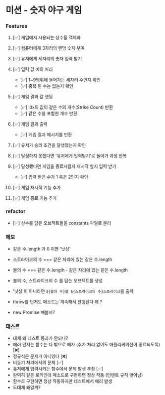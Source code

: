 # 미션 - 숫자 야구 게임

### Features

1. [✅] 게임에서 사용되는 상수들 객체화

2. [✅] 컴퓨터에게 3자리의 랜덤 숫자 부여

3. [✅] 유저에게 세자리의 숫자 입력 받기

4. [✅] 입력 값 예외 처리

   - [✅] 1~9범위에 들어가는 세자리 수인지 확인
   - [✅] 중복 된 수는 없는지 확인

5. [✅] 게임 결과 값 셋팅

   - [✅] idx의 값이 같은 수의 개수(Strike Count) 반환
   - [✅] 같은 수를 포함한 개수 반환

6. [✅] 게임 결과 출력

   - [✅] 게임 결과 메시지를 반환

7. [✅] 유저가 승리 조건을 달생했는지 확인

8. [✅] 달성하지 못했다면 '유저에게 입력받기'로 돌아가 과정 반복

9. [✅] 달성했다면 게임을 종료시킬지 재시작 할지 입력 받기

   - [✅] 입력 받은 수가 1 혹은 2인지 확인

10. [✅] 게임 재시작 기능 추가

11. [✅] 게임 종료 기능 추가

### refactor

- [✅] 상수를 담은 오브젝트들을 constants 파일로 분리

### 메모

- 같은 수.length 가 0 이면 '낫싱'
- 스트라이크의 수 === 같은 자리에 있는 같은 수.length
- 볼의 수 === 같은 수.length - 같은 자리에 있는 같은 수.length

- 볼의 수, 스트라이크의 수 를 담는 오브젝트를 생성
- '낫싱'이 아니라면 `${볼의 수}볼 ${스트라이크의 수}스트라이크`를 출력
- throw를 던져도 메소드는 계속해서 진행된다 왜 ?
- new Promise 빼볼까?

### 테스트

- 대체 왜 테스트 통과가 안되나?
- 에러 던지는 함수는 다 밖으로 빼자 (추가 처리 없이도 애플리케이션이 종료되도록) [❌]
- 정규식은 문제가 아니였다 [❌]
- 비동기 처리에서의 문제 [✅]
- 유저에게 입력시키는 함수에서 문제 발생 추정 [✅]
- 완벽히 같은 로직인데 메소드로 구현하면 정상 작동 (인덴트 규칙 벗어남)
- 함수로 구현하면 정상 작동하지만 테스트에서 에러 발생
- 도대체 왜일까?

